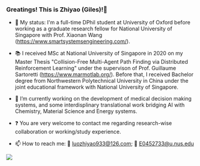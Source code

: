 ### Greatings! This is Zhiyao (Giles)!👋
- :school: My status: I'm a full-time DPhil student at University of Oxford before working as a graduate research fellow for National University of Singapore with Prof. Xiaonan Wang (https://www.smartsystemsengineering.com/). 
 
- :books: I received MSc at National University of Singapore in 2020 on my Master Thesis "Collision-Free Multi-Agent Path Finding via Distributed Reinforcement Learning" under the supervison of Prof. Guillaume Sartoretti (https://www.marmotlab.org/). Before that, I received Bachelor degree from Northwestern Polytechnical University in China under the joint educational framework with National University of Singapore. 
 
- 🔭 I’m currently working on the development of medical decision making systems, and some interdisplinary translational work bridging AI with Chemistry, Material Science and Energy systems.

- :question: You are very welcome to contact me regarding research-wise collaboration or working/study experience. 
 
- 📫 How to reach me: :email: luozhiyao933@126.com; :email: E0452733@u.nus.edu
 
![](https://github-readme-stats.vercel.app/api?username=GilesLuo)
<!--
**GilesLuo/GilesLuo** is a ✨ _special_ ✨ repository because its `README.md` (this file) appears on your GitHub profile.

Here are some ideas to get you started:


- 🌱 I’m currently learning ...
- 👯 I’m looking to collaborate on ...
- 🤔 I’m looking for help with ...
- 💬 Ask me about ...

- 😄 Pronouns: ...
- ⚡ Fun fact: ...
-->
